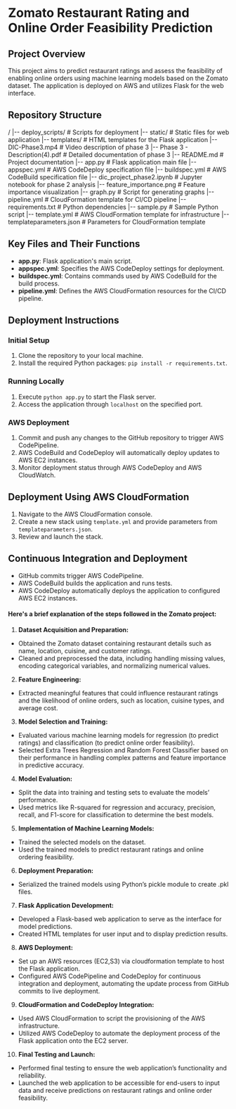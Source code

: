 # Zomato Restaurant Rating and Online Order Feasibility Prediction

## Project Overview
This project aims to predict restaurant ratings and assess the feasibility of enabling online orders using machine learning models based on the Zomato dataset. The application is deployed on AWS and utilizes Flask for the web interface.

## Repository Structure
/
|-- deploy_scripts/ # Scripts for deployment
|-- static/ # Static files for web application
|-- templates/ # HTML templates for the Flask application
|-- DIC-Phase3.mp4 # Video description of phase 3
|-- Phase 3 - Description(4).pdf # Detailed documentation of phase 3
|-- README.md # Project documentation
|-- app.py # Flask application main file
|-- appspec.yml # AWS CodeDeploy specification file
|-- buildspec.yml # AWS CodeBuild specification file
|-- dic_project_phase2.ipynb # Jupyter notebook for phase 2 analysis
|-- feature_importance.png # Feature importance visualization
|-- graph.py # Script for generating graphs
|-- pipeline.yml # CloudFormation template for CI/CD pipeline
|-- requirements.txt # Python dependencies
|-- sample.py # Sample Python script
|-- template.yml # AWS CloudFormation template for infrastructure
|-- templateparameters.json # Parameters for CloudFormation template

## Key Files and Their Functions
- **app.py**: Flask application's main script.
- **appspec.yml**: Specifies the AWS CodeDeploy settings for deployment.
- **buildspec.yml**: Contains commands used by AWS CodeBuild for the build process.
- **pipeline.yml**: Defines the AWS CloudFormation resources for the CI/CD pipeline.

## Deployment Instructions
### Initial Setup
1. Clone the repository to your local machine.
2. Install the required Python packages: `pip install -r requirements.txt`.

### Running Locally
1. Execute `python app.py` to start the Flask server.
2. Access the application through `localhost` on the specified port.

### AWS Deployment
1. Commit and push any changes to the GitHub repository to trigger AWS CodePipeline.
2. AWS CodeBuild and CodeDeploy will automatically deploy updates to AWS EC2 instances.
3. Monitor deployment status through AWS CodeDeploy and AWS CloudWatch.

## Deployment Using AWS CloudFormation
1. Navigate to the AWS CloudFormation console.
2. Create a new stack using `template.yml` and provide parameters from `templateparameters.json`.
3. Review and launch the stack.

## Continuous Integration and Deployment
- GitHub commits trigger AWS CodePipeline.
- AWS CodeBuild builds the application and runs tests.
- AWS CodeDeploy automatically deploys the application to configured AWS EC2 instances.

#### Here's a brief explanation of the steps followed in the Zomato project:

1. **Dataset Acquisition and Preparation:**
 - Obtained the Zomato dataset containing restaurant details such as name, location, cuisine, and customer ratings.
 - Cleaned and preprocessed the data, including handling missing values, encoding categorical variables, and normalizing numerical values.
2. **Feature Engineering:**
 - Extracted meaningful features that could influence restaurant ratings and the likelihood of online orders, such as location, cuisine types, and average cost.
3. **Model Selection and Training:**
 - Evaluated various machine learning models for regression (to predict ratings) and classification (to predict online order feasibility).
 - Selected Extra Trees Regression and Random Forest Classifier based on their performance in handling complex patterns and feature importance in predictive accuracy.
4. **Model Evaluation:**
 - Split the data into training and testing sets to evaluate the models’ performance.
 - Used metrics like R-squared for regression and accuracy, precision, recall, and F1-score for classification to determine the best models.
5. **Implementation of Machine Learning Models:**
 - Trained the selected models on the dataset.
 - Used the trained models to predict restaurant ratings and online ordering feasibility.
6. **Deployment Preparation:**
 - Serialized the trained models using Python’s pickle module to create .pkl files.
7. **Flask Application Development:**
 - Developed a Flask-based web application to serve as the interface for model predictions.
 - Created HTML templates for user input and to display prediction results.
8. **AWS Deployment:**
 - Set up an AWS resources (EC2,S3) via cloudformation template to host the Flask application.
 - Configured AWS CodePipeline and CodeDeploy for continuous integration and deployment, automating the update process from GitHub commits to live deployment.
9. **CloudFormation and CodeDeploy Integration:**
 - Used AWS CloudFormation to script the provisioning of the AWS infrastructure.
 - Utilized AWS CodeDeploy to automate the deployment process of the Flask application onto the EC2 server.
10. **Final Testing and Launch:**
 - Performed final testing to ensure the web application’s functionality and reliability.
 - Launched the web application to be accessible for end-users to input data and receive predictions on restaurant ratings and online order feasibility.

